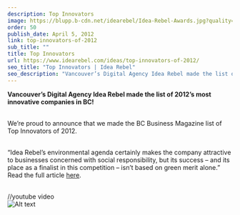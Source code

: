 ```yaml
---
description: Top Innovators
image: https://blupp.b-cdn.net/idearebel/Idea-Rebel-Awards.jpg?quality=80&width=800
order: 50
publish_date: April 5, 2012
link: top-innovators-of-2012
sub_title: ""
title: Top Innovators
url: https://www.idearebel.com/ideas/top-innovators-of-2012/
seo_title: "Top Innovators | Idea Rebel"
seo_description: "Vancouver’s Digital Agency Idea Rebel made the list of 2012’s most innovative companies in BC! We’re proud to announce that we made the BC Business Magazine list of Top Innovators of 2012. “Idea Rebel’s environmental agenda certainly makes the company attractive to businesses concerned with social responsibility, but its success – and its place as … Continued"
---
```


**Vancouver’s Digital Agency Idea Rebel made the list of 2012’s most innovative companies in BC!**

\
We’re proud to announce that we made the BC Business Magazine list of Top Innovators of 2012.

\
“Idea Rebel’s environmental agenda certainly makes the company attractive to businesses concerned with social responsibility, but its success – and its place as a finalist in this competition – isn’t based on green merit alone.” Read the full article [here](https://www.bcbusiness.ca/the-20-most-innovative-companies-in-bc-2012).

\
//youtube video
\
![Alt text](https://blupp.b-cdn.net/idearebel/bc_business.jpg?quality=80&width=800?quality=80&width=800 "a title")
